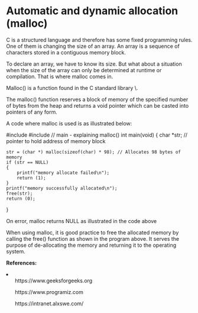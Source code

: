<h1>Automatic and dynamic allocation (malloc)</h1>
<p>C is a structured language and therefore has some fixed programming rules. One of them is changing the size of an array. An array is a        sequence of characters stored in a contiguous memory block.</p>
<p>To declare an array, we have to know its size. But what about a situation when the size of the array can only be determined at runtime or     compilation. That is where malloc comes in.</p>
<p>Malloc() is a function found in the C standard library \<stdlib.h\>.</p>
<p>The malloc() function reserves a block of memory of the specified number of bytes from the heap and returns a void pointer which can be casted into pointers of any form.</p>
<p>A code where malloc is used is as illustrated below:</p>
<p>
#include <stdio.h>
#include <stdlib.h>
// main - explaining malloc()
int main(void)
{
    char *str; // pointer to hold address of memory block

    str = (char *) malloc(sizeof(char) * 98); // Allocates 98 bytes of memory
    if (str == NULL)
    {
        printf("memory allocate failed\n");
        return (1);
    }
    printf("memory successfully allocated\n");
    free(str);
    return (0);
}
</p>
<p>On error, malloc returns NULL as illustrated in the code above</p>
<p>When using malloc, it is good practice to free the allocated memory by calling the free() function as shown in the program above. It serves   the purpose of de-allocating the memory and returning it to the operating system.</p>
<p><b>References:</b></p>
<li>
<ul>https://www.geeksforgeeks.org</ul>
<ul>https://www.programiz.com</ul>
<ul>https://intranet.alxswe.com/</ul>
</li>
